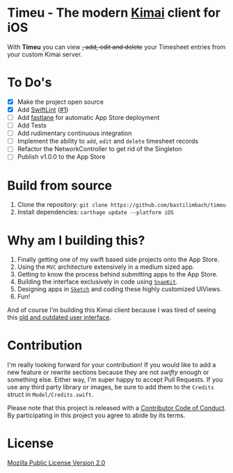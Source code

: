 # Timeu - The modern [Kimai](https://www.kimai.org/) client for iOS
With **Timeu** you can view ~~, add, edit and delete~~ your Timesheet entries from your custom Kimai server.

# To Do's
- [x] Make the project open source
- [x] Add [SwiftLint](https://github.com/realm/SwiftLint) ([#1](https://github.com/bastilimbach/timeu/pull/1))
- [ ] Add [fastlane](https://github.com/fastlane/fastlane) for automatic App Store deployment
- [ ] Add Tests
- [ ] Add rudimentary continuous integration
- [ ] Implement the ability to `add`, `edit` and `delete` timesheet records
- [ ] Refactor the NetworkController to get rid of the Singleton
- [ ] Publish v1.0.0 to the App Store

# Build from source
1. Clone the repository: `git clone https://github.com/bastilimbach/timeu`
2. Install dependencies: `carthage update --platform iOS`

# Why am I building this?
1. Finally getting one of my swift based side projects onto the App Store.
2. Using the `MVC` architecture extensively in a medium sized app.
3. Getting to know the process behind submitting apps to the App Store.
4. Building the interface exclusively in code using [`SnapKit`](https://github.com/SnapKit/SnapKit).
5. Designing apps in [`Sketch`](https://www.sketchapp.com/) and coding these highly customized UIViews.
6. Fun!

And of course I'm building this Kimai client because I was tired of seeing this [old and outdated user interface](https://www.kimai.org/).

# Contribution
I'm really looking forward for your contribution! If you would like to add a new feature or rewrite sections because they are not *swifty* enough or something else. Either way, I'm super happy to accept Pull Requests. If you use any third party library or images, be sure to add them to the `Credits` struct in `Model/Credits.swift`.

Please note that this project is released with a [Contributor Code of Conduct](https://github.com/bastilimbach/timeu/blob/master/.github/CODE_OF_CONDUCT.md). By participating in this project you agree to abide by its terms.

# License
[Mozilla Public License Version 2.0](https://github.com/bastilimbach/timeu/blob/master/LICENSE)

